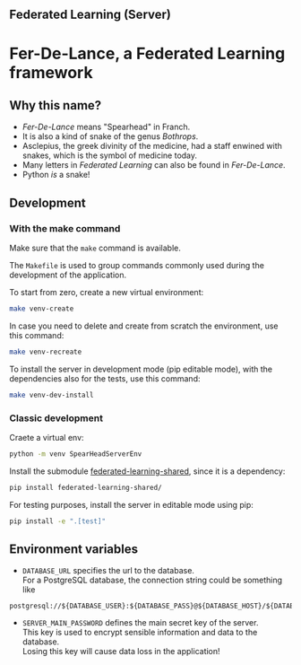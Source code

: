 ## Federated Learning (Server)


# Fer-De-Lance, a Federated Learning framework

## Why this name?

* _Fer-De-Lance_ means "Spearhead" in Franch.
* It is also a kind of snake of the genus *Bothrops*. 
* Asclepius, the greek divinity of the medicine, had a staff enwined with snakes, which is the symbol of medicine today.
* Many letters in _Federated Learning_ can also be found in _Fer-De-Lance_.
* Python _is_ a snake!


## Development


### With the make command

Make sure that the `make` command is available.

The `Makefile` is used to group commands commonly used during the development of the application.

To start from zero, create a new virtual environment:

```bash
make venv-create
```

In case you need to delete and create from scratch the environment, use this command:

```bash
make venv-recreate
```

To install the server in development mode (pip editable mode), with the  dependencies also for the tests, use this command:

```bash
make venv-dev-install
```


### Classic development

Craete a virtual env:

```bash
python -m venv SpearHeadServerEnv
```

Install the submodule [federated-learning-shared](https://gitlab-core.supsi.ch/dti-idsia/spearhead/federated-learning-shared), since it is a dependency:

```bash
pip install federated-learning-shared/
```

For testing purposes, install the server in editable mode using pip:

```bash
pip install -e ".[test]"
```


## Environment variables

* `DATABASE_URL` specifies the url to the database.\
  For a PostgreSQL database, the connection string could be something like

```
postgresql://${DATABASE_USER}:${DATABASE_PASS}@${DATABASE_HOST}/${DATABASE_SCHEMA}
```

* `SERVER_MAIN_PASSWORD` defines the main secret key of the server.\
  This key is used to encrypt sensible information and data to the database.\
  Losing this key will cause data loss in the application!
